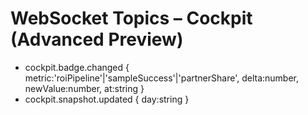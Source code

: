 # WebSocket Topics – Cockpit (Advanced Preview)
- cockpit.badge.changed    { metric:'roiPipeline'|'sampleSuccess'|'partnerShare', delta:number, newValue:number, at:string }
- cockpit.snapshot.updated { day:string }
